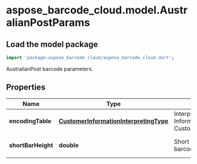 # aspose_barcode_cloud.model.AustralianPostParams

## Load the model package

```dart
import 'package:aspose_barcode_cloud/aspose_barcode_cloud.dart';
```
AustralianPost barcode parameters.

## Properties

Name | Type | Description | Notes
---- | ---- | ----------- | -----
**encodingTable** | [**CustomerInformationInterpretingType**](CustomerInformationInterpretingType.md) | Interpreting type for the Customer Information of AustralianPost, default to CustomerInformationInterpretingType.Other | [optional] [default to null]
**shortBarHeight** | **double** | Short bar&#39;s height of AustralianPost barcode. | [optional] [default to null]

